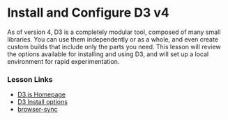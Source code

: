# Install and Configure D3 v4

As of version 4, D3 is a completely modular tool, composed of many small libraries. You can use them independently or as a whole, and even create custom builds that include only the parts you need. This lesson will review the options available for installing and using D3, and will set up a local environment for rapid experimentation.

### Lesson Links
- [D3.js Homepage](https://d3js.org/)
- [D3 Install options](https://github.com/d3/d3/wiki#installing)
- [browser-sync](https://www.npmjs.com/package/browser-sync)
